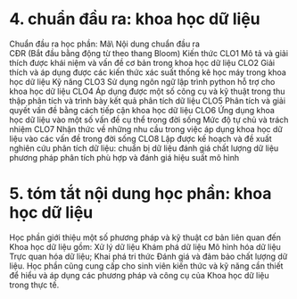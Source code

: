 # 4. chuẩn đầu ra: khoa học dữ liệu
Chuẩn đầu ra học phần: Mã\ Nội dung chuẩn đầu ra\
CĐR (Bắt đầu bằng động từ theo thang Bloom) Kiến thức
CLO1 Mô tả và giải thích được khái niệm và vấn đề cơ bản trong khoa học dữ liệu
CLO2 Giải thích và áp dụng được các kiến thức xác suất thống kê học máy trong khoa học dữ liệu
Kỹ năng
CLO3 Sử dụng ngôn ngữ lập trình python hỗ trợ cho khoa học dữ liệu
CLO4 Áp dụng được một số công cụ và kỹ thuật trong thu thập phân tích và trình bày kết quả phân tích dữ liệu
CLO5 Phân tích và giải quyết vấn đề bằng cách tiếp cận khoa học dữ liệu
CLO6 Ứng dụng khoa học dữ liệu vào một số vấn đề cụ thể trong đời sống
Mức độ tự chủ và trách nhiệm
CLO7 Nhận thức về những nhu cầu trong việc áp dụng khoa học dữ liệu vào các vấn đề trong đời sống
CLO8 Lập được kế hoạch và đề xuất nghiên cứu phân tích dữ liệu: chuẩn bị dữ liệu đánh giá chất lượng dữ liệu phương pháp phân tích phù hợp và đánh giá hiệu suất mô hình
# 5. tóm tắt nội dung học phần: khoa học dữ liệu
Học phần giới thiệu một số phương pháp và kỹ thuật cơ bản liên quan đến Khoa học dữ liệu gồm: Xử lý dữ liệu Khám phá dữ liệu Mô hình hóa dữ liệu Trực quan hóa dữ liệu; Khai phá tri thức Đánh giá và đảm bảo chất lượng dữ liệu. Học phần cũng cung cấp cho sinh viên kiến thức và kỹ năng cần thiết để hiểu và áp dụng các phương pháp và công cụ của Khoa học dữ liệu trong thực tế.
